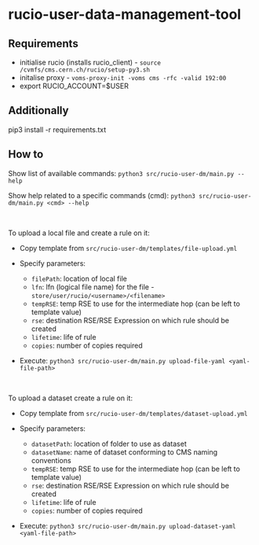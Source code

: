 # rucio-user-data-management-tool


## Requirements

- initialise rucio (installs rucio_client) - `source /cvmfs/cms.cern.ch/rucio/setup-py3.sh`
- initalise proxy - `voms-proxy-init -voms cms -rfc -valid 192:00`
- export RUCIO_ACCOUNT=$USER 

## Additionally
pip3 install -r requirements.txt


## How to

Show list of available commands: `python3 src/rucio-user-dm/main.py --help`

Show help related to a specific commands (cmd): `python3 src/rucio-user-dm/main.py <cmd> --help`

<br>

To upload a local file and create a rule on it:
- Copy template from `src/rucio-user-dm/templates/file-upload.yml`
- Specify parameters:
    - `filePath`: location of local file 
    - `lfn`: lfn (logical file name) for the file - `store/user/rucio/<username>/<filename>`
    - `tempRSE`: temp RSE to use for the intermediate hop (can be left to template value)
    - `rse`: destination RSE/RSE Expression on which rule should be created
    - `lifetime`: life of rule
    - `copies`: number of copies required

- Execute: `python3 src/rucio-user-dm/main.py upload-file-yaml <yaml-file-path>`

<br>

To upload a dataset create a rule on it:
- Copy template from `src/rucio-user-dm/templates/dataset-upload.yml`
- Specify parameters:
    - `datasetPath`: location of folder to use as dataset 
    - `datasetName`: name of dataset conforming to CMS naming conventions
    - `tempRSE`: temp RSE to use for the intermediate hop (can be left to template value)
    - `rse`: destination RSE/RSE Expression on which rule should be created
    - `lifetime`: life of rule
    - `copies`: number of copies required

- Execute: `python3 src/rucio-user-dm/main.py upload-dataset-yaml <yaml-file-path>`

